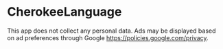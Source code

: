 # CherokeeLanguage
This app does not collect any personal data. Ads may be displayed based on ad preferences through Google https://policies.google.com/privacy.
